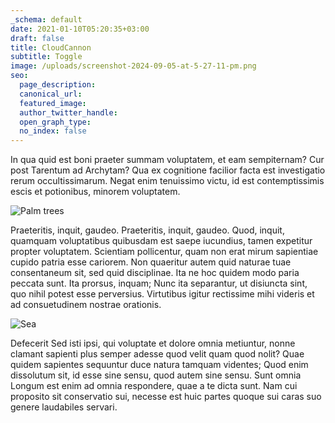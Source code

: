 ```yaml
---
_schema: default
date: 2021-01-10T05:20:35+03:00
draft: false
title: CloudCannon
subtitle: Toggle
image: /uploads/screenshot-2024-09-05-at-5-27-11-pm.png
seo:
  page_description:
  canonical_url:
  featured_image:
  author_twitter_handle:
  open_graph_type:
  no_index: false
---
```

In qua quid est boni praeter summam voluptatem, et eam sempiternam? Cur post Tarentum ad Archytam? Qua ex cognitione facilior facta est investigatio rerum occultissimarum. Negat enim tenuissimo victu, id est contemptissimis escis et potionibus, minorem voluptatem.

![Palm trees](/images/image-example-3.jpg)

Praeteritis, inquit, gaudeo. Praeteritis, inquit, gaudeo. Quod, inquit, quamquam voluptatibus quibusdam est saepe iucundius, tamen expetitur propter voluptatem. Scientiam pollicentur, quam non erat mirum sapientiae cupido patria esse cariorem. Non quaeritur autem quid naturae tuae consentaneum sit, sed quid disciplinae. Ita ne hoc quidem modo paria peccata sunt. Ita prorsus, inquam; Nunc ita separantur, ut disiuncta sint, quo nihil potest esse perversius. Virtutibus igitur rectissime mihi videris et ad consuetudinem nostrae orationis.

![Sea](/images/image-example-4.jpg)

Defecerit Sed isti ipsi, qui voluptate et dolore omnia metiuntur, nonne clamant sapienti plus semper adesse quod velit quam quod nolit? Quae quidem sapientes sequuntur duce natura tamquam videntes; Quod enim dissolutum sit, id esse sine sensu, quod autem sine sensu. Sunt omnia Longum est enim ad omnia respondere, quae a te dicta sunt. Nam cui proposito sit conservatio sui, necesse est huic partes quoque sui caras suo genere laudabiles servari.